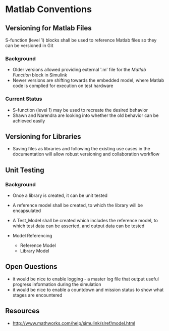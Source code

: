 # Matlab Conventions

## Versioning for Matlab Files
S-function (level 1) blocks shall be used to reference Matlab files so they can be versioned in Git

### Background
- Older versions allowed providing external '.m' file for the *Matlab Function* block in Simulink
- Newer versions are shifting towards the embedded model, where Matlab code is complied for execution on test hardware

### Current Status
- S-function (level 1) may be used to recreate the desired behavior
- Shawn and Narendra are looking into whether the old behavior can be achieved easily

## Versioning for Libraries
- Saving files as libraries and following the existing use cases in the documentation will allow robust versioning and collaboration workflow

## Unit Testing

### Background
- Once a library is created, it can be unit tested
- A reference model shall be created, to which the library will be encapsulated
- A Test_Model shall be created which includes the reference model, to which test data can be asserted, and output data can be tested

- Model Referencing
    - Reference Model
    - Library Model

## Open Questions
- it would be nice to enable logging - a master log file that output useful progress information during the simulation
- it would be nice to enable a countdown and mission status to show what stages are encountered


## Resources
- http://www.mathworks.com/help/simulink/slref/model.html
